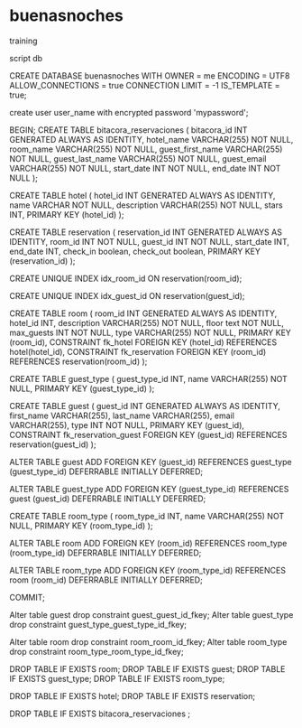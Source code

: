 # buenasnoches
training


script db

CREATE DATABASE buenasnoches WITH OWNER =  me ENCODING = UTF8 ALLOW_CONNECTIONS = true CONNECTION LIMIT = -1 IS_TEMPLATE = true;


create user user_name with encrypted password 'mypassword';





BEGIN;
CREATE TABLE bitacora_reservaciones (
  bitacora_id INT GENERATED ALWAYS AS IDENTITY,
  hotel_name VARCHAR(255) NOT NULL,
  room_name VARCHAR(255) NOT NULL,
  guest_first_name VARCHAR(255) NOT NULL,
  guest_last_name VARCHAR(255) NOT NULL,
  guest_email VARCHAR(255) NOT NULL,
  start_date INT NOT NULL,
  end_date INT NOT NULL
);

CREATE TABLE hotel (
  hotel_id INT GENERATED ALWAYS AS IDENTITY,
  name VARCHAR NOT NULL,
  description VARCHAR(255) NOT NULL,
  stars INT,
  PRIMARY KEY (hotel_id)
);

CREATE TABLE reservation (
  reservation_id INT GENERATED ALWAYS AS IDENTITY,
  room_id INT NOT NULL,
  guest_id INT NOT NULL,
  start_date INT,
  end_date INT,
  check_in boolean,
  check_out boolean,
  PRIMARY KEY (reservation_id)
);

CREATE UNIQUE INDEX idx_room_id
ON reservation(room_id);

CREATE UNIQUE INDEX idx_guest_id
ON reservation(guest_id);

CREATE TABLE room (
  room_id INT GENERATED ALWAYS AS IDENTITY,
  hotel_id INT,
  description VARCHAR(255) NOT NULL,
  floor text NOT NULL,
  max_guests INT NOT NULL,
  type VARCHAR(255) NOT NULL,
  PRIMARY KEY (room_id),
  CONSTRAINT fk_hotel
    FOREIGN KEY (hotel_id)
      REFERENCES hotel(hotel_id),
  CONSTRAINT fk_reservation
    FOREIGN KEY (room_id)
      REFERENCES reservation(room_id)
);

CREATE TABLE guest_type (
  guest_type_id INT,
  name VARCHAR(255) NOT NULL,
  PRIMARY KEY (guest_type_id)
);

CREATE TABLE  guest (
  guest_id INT GENERATED ALWAYS AS IDENTITY,
  first_name VARCHAR(255),
  last_name VARCHAR(255),
  email VARCHAR(255),
  type INT NOT NULL,
  PRIMARY KEY (guest_id),
  CONSTRAINT fk_reservation_guest
    FOREIGN KEY (guest_id)
      REFERENCES reservation(guest_id)
);

ALTER TABLE guest
    ADD FOREIGN KEY (guest_id) REFERENCES guest_type (guest_type_id)
                DEFERRABLE INITIALLY DEFERRED;

ALTER TABLE guest_type 
    ADD FOREIGN KEY (guest_type_id) REFERENCES guest (guest_id)
      DEFERRABLE INITIALLY DEFERRED;


CREATE TABLE room_type (
  room_type_id INT,
  name VARCHAR(255) NOT NULL,
  PRIMARY KEY (room_type_id)
);

ALTER TABLE room
    ADD FOREIGN KEY (room_id) REFERENCES room_type (room_type_id)
                DEFERRABLE INITIALLY DEFERRED;

ALTER TABLE room_type 
    ADD FOREIGN KEY (room_type_id) REFERENCES room (room_id)
      DEFERRABLE INITIALLY DEFERRED;




COMMIT;




Alter table guest drop constraint    guest_guest_id_fkey;
Alter table guest_type drop constraint guest_type_guest_type_id_fkey;

Alter table room drop constraint    room_room_id_fkey;
Alter table room_type drop constraint room_type_room_type_id_fkey;




DROP TABLE IF EXISTS room;
DROP TABLE IF EXISTS guest;
DROP TABLE IF EXISTS guest_type;
DROP TABLE IF EXISTS room_type;

DROP TABLE IF EXISTS hotel;
DROP TABLE IF EXISTS reservation;

DROP TABLE IF EXISTS  bitacora_reservaciones ;


